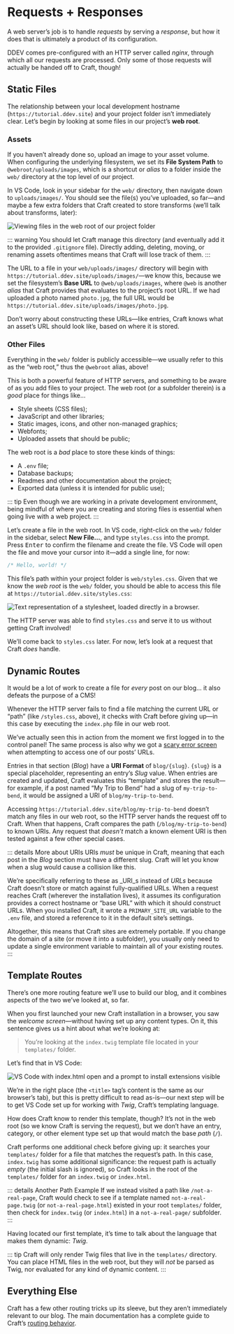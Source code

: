 # Requests + Responses

A web server’s job is to handle _requests_ by serving a _response_, but how it does that is ultimately a product of its configuration.

DDEV comes pre-configured with an HTTP server called _nginx_, through which all our requests are processed. Only some of those requests will actually be handed off to Craft, though!

## Static Files

The relationship between your local development hostname (`https://tutorial.ddev.site`) and your project folder isn’t immediately clear. Let’s begin by looking at some files in our project’s **web root**.

### Assets

If you haven’t already done so, upload an image to your asset volume. When configuring the underlying filesystem, we set its **File System Path** to `@webroot/uploads/images`, which is a shortcut or _alias_ to a folder inside the `web/` directory at the top level of our project.

In VS Code, look in your sidebar for the `web/` directory, then navigate down to `uploads/images/`. You should see the file(s) you’ve uploaded, so far—and maybe a few extra folders that Craft created to store transforms (we’ll talk about transforms, later):

![Viewing files in the web root of our project folder](../images/web-root-uploads.png)

::: warning
You should let Craft manage this directory (and eventually add it to the provided `.gitignore` file). Directly adding, deleting, moving, or renaming assets oftentimes means that Craft will lose track of them.
:::

The URL to a file in your `web/uploads/images/` directory will begin with `https://tutorial.ddev.site/uploads/images/`—we know this, because we set the filesystem’s **Base URL** to `@web/uploads/images`, where `@web` is another _alias_ that Craft provides that evaluates to the project’s root URL. If we had uploaded a photo named `photo.jpg`, the full URL would be `https://tutorial.ddev.site/uploads/images/photo.jpg`.

Don’t worry about constructing these URLs—like entries, Craft knows what an asset’s URL should look like, based on where it is stored.

### Other Files

Everything in the `web/` folder is publicly accessible—we usually refer to this as the “web root,” thus the `@webroot` alias, above!

This is both a powerful feature of HTTP servers, and something to be aware of as you add files to your project. The web root (or a subfolder therein) is a _good_ place for things like…

- Style sheets (CSS files);
- JavaScript and other libraries;
- Static images, icons, and other non-managed graphics;
- Webfonts;
- Uploaded assets that should be public;

The web root is a _bad_ place to store these kinds of things:

- A `.env` file;
- Database backups;
- Readmes and other documentation about the project;
- Exported data (unless it is intended for public use);

::: tip
Even though we are working in a private development environment, being mindful of where you are creating and storing files is essential when going live with a web project.
:::

Let’s create a file in the web root. In VS code, right-click on the `web/` folder in the sidebar, select **New File…**, and type `styles.css` into the prompt. Press <kbd>Enter</kbd> to confirm the filename and create the file. VS Code will open the file and move your cursor into it—add a single line, for now:

```css
/* Hello, world! */
```

This file’s path within your project folder is `web/styles.css`. Given that we know the _web root_ is the `web/` folder, you should be able to access this file at `https://tutorial.ddev.site/styles.css`:

<BrowserShot url="https://tutorial.ddev.site/styles.css" :link="false">
<img src="../images/web-root-stylesheet.png" alt="Text representation of a stylesheet, loaded directly in a browser." />
</BrowserShot>

The HTTP server was able to find `styles.css` and serve it to us without getting Craft involved!

We’ll come back to `styles.css` later. For now, let’s look at a request that Craft _does_ handle.

## Dynamic Routes

It would be a lot of work to create a file for _every_ post on our blog… it also defeats the purpose of a CMS!

Whenever the HTTP server fails to find a file matching the current URL or “path” (like `/styles.css`, above), it checks with Craft before giving up—in this case by executing the `index.php` file in our web root.

We’ve actually seen this in action from the moment we first logged in to the control panel! The same process is also why we got a [scary error screen](../configure/editing.md#previewing) when attempting to access one of our posts’ URLs.

Entries in that section (_Blog_) have a **URI Format** of `blog/{slug}`. `{slug}` is a special placeholder, representing an entry’s _Slug_ value. When entries are created and updated, Craft evaluates this “template” and stores the result—for example, if a post named “My Trip to Bend” had a slug of `my-trip-to-bend`, it would be assigned a URI of `blog/my-trip-to-bend`.

Accessing `https://tutorial.ddev.site/blog/my-trip-to-bend` doesn’t match any files in our web root, so the HTTP server hands the request off to Craft. When that happens, Craft compares the path (`/blog/my-trip-to-bend`) to known URIs. Any request that _doesn’t_ match a known element URI is then tested against a few other special cases.

::: details More about URIs
URIs _must_ be unique in Craft, meaning that each post in the _Blog_ section must have a different slug. Craft will let you know when a slug would cause a collision like this.

We’re specifically referring to these as _URI_s instead of _URLs_ because Craft doesn’t store or match against fully-qualified URLs. When a request reaches Craft (wherever the installation lives), it assumes its configuration provides a correct hostname or “base URL” with which it should construct URLs. When you installed Craft, it wrote a `PRIMARY_SITE_URL` variable to the `.env` file, and stored a reference to it in the default site’s settings.

Altogether, this means that Craft sites are extremely portable. If you change the domain of a site (or move it into a subfolder), you usually only need to update a single environment variable to maintain all of your existing routes.
:::

## Template Routes

There’s one more routing feature we’ll use to build our blog, and it combines aspects of the two we’ve looked at, so far.

When you first launched your new Craft installation in a browser, you saw the _welcome screen_—without having set up any content types. On it, this sentence gives us a hint about what we’re looking at:

> You’re looking at the `index.twig` template file located in your `templates/` folder.

Let’s find that in VS Code:

![VS Code with index.html open and a prompt to install extensions visible](../images/vs-code-index-twig.png)

We’re in the right place (the `<title>` tag’s content is the same as our browser’s tab), but this is pretty difficult to read as-is—our next step will be to get VS Code set up for working with _Twig_, Craft’s templating language.

How does Craft know to render this template, though? It’s not in the web root (so we know Craft is serving the request), but we don’t have an entry, category, or other element type set up that would match the base _path_ (`/`).

Craft performs one additional check before giving up: it searches your `templates/` folder for a file that matches the request’s path. In this case, `index.twig` has some additional significance: the request path is actually _empty_ (the initial slash is ignored), so Craft looks in the root of the `templates/` folder for an `index.twig` or `index.html`.

::: details Another Path Example
If we instead visited a path like `/not-a-real-page`, Craft would check to see if a template named `not-a-real-page.twig` (or `not-a-real-page.html`) existed in your root `templates/` folder, then check for `index.twig` (or `index.html`) in a `not-a-real-page/` subfolder.
:::

Having located our first template, it’s time to talk about the language that makes them dynamic: _Twig_.

::: tip
Craft will only render Twig files that live in the `templates/` directory. You can place HTML files in the web root, but they will _not_ be parsed as Twig, nor evaluated for any kind of dynamic content.
:::

## Everything Else

Craft has a few other routing tricks up its sleeve, but they aren’t immediately relevant to our blog. The main documentation has a complete guide to Craft’s [routing behavior](/4.x/routing.md).
